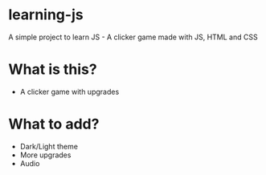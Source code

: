 # learning-js
A simple project to learn JS - A clicker game made with JS, HTML and CSS

# What is this?
- A clicker game with upgrades

# What to add?
- Dark/Light theme
- More upgrades
- Audio
